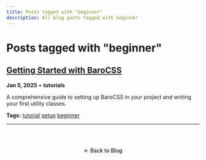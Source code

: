 ```yaml
---
title: Posts tagged with "beginner"
description: All blog posts tagged with beginner
---
```


# Posts tagged with "beginner"

## [Getting Started with BaroCSS](/blog/2025/getting-started)

**Jan 5, 2025** • **tutorials**

A comprehensive guide to setting up BaroCSS in your project and writing your first utility classes.

**Tags:** [tutorial](/blog/tags/tutorial) [setup](/blog/tags/setup) [beginner](/blog/tags/beginner)

---

<div class="back-to-blog">
  <a href="/blog/" class="back-link">← Back to Blog</a>
</div>

<style>
.back-to-blog {
  text-align: center;
  margin: 3rem 0;

.back-link {
  display: inline-block;
  padding: 0.75rem 1.5rem;
  background: var(--vp-c-bg-soft);
  color: var(--vp-c-text-1);
  text-decoration: none;
  border-radius: 8px;
  border: 1px solid var(--vp-c-divider);
  transition: all 0.2s ease;
  font-weight: 500;

.back-link:hover {
  background: var(--vp-c-brand);
  color: white;
  border-color: var(--vp-c-brand);
</style>
